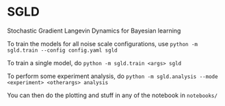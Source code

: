 # SGLD
Stochastic Gradient Langevin Dynamics for Bayesian learning

To train the models for all noise scale configurations, use
`python -m sgld.train --config config.yaml sgld`

To train a single model, do
`python -m sgld.train <args> sgld`

To perform some experiment analysis, do
`python -m sgld.analysis --mode <experiment> <otherargs> analysis`

You can then do the plotting and stuff in any of the notebook in `notebooks/`
